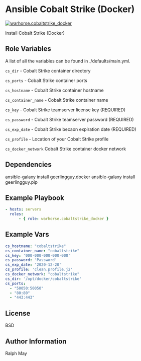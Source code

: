 Ansible Cobalt Strike (Docker)
=========

[![warhorse.cobaltstrike_docker](https://img.shields.io/ansible/role/55892)](https://galaxy.ansible.com/warhorse/cobaltstrike_docker)


Install Cobalt Strike (Docker)

Role Variables
--------------

A list of all the variables can be found in ./defaults/main.yml.

`cs_dir` - Cobalt Strike container directory 

`cs_ports` - Cobalt Strike container ports

`cs_hostname` - Cobalt Strike container hostname

`cs_container_name` - Cobalt Strike container name 

`cs_key` - Cobalt Strike teamserver license key (REQUIRED)

`cs_password` - Cobalt Strike teamserver password (REQUIRED)

`cs_exp_date` - Cobalt Strike becaon expiration date (REQUIRED)

`cs_profile` - Location of your Cobalt Strike profile

`cs_docker_network` Cobalt Strike container docker network


Dependencies
------------

ansible-galaxy install geerlingguy.docker
ansible-galaxy install geerlingguy.pip

Example Playbook
----------------

```yaml
- hosts: servers
  roles:
      - { role: warhorse.cobaltstrike_docker }
```

Example Vars
----------------

```yaml
cs_hostname: "cobaltstrike"
cs_container_name: "cobaltstrike"
cs_key: '000-000-000-000-000'
cs_password: 'Password'
cs_exp_date: '2020-12-20'
cs_profile: 'clean.profile.j2'
cs_docker_network: "cobaltstrike"
cs_dir: '/opt/docker/cobaltstrike'
cs_ports:
  - "50050:50050"
  - "80:80"
  - "443:443"
```

License
-------

BSD

Author Information
------------------

Ralph May
